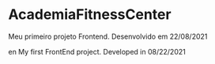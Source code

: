 # AcademiaFitnessCenter
Meu primeiro projeto Frontend. 
Desenvolvido em 22/08/2021 

en
My first FrontEnd project. 
Developed in 08/22/2021
